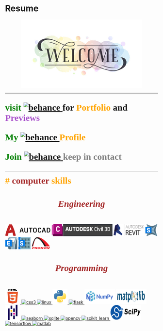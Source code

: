 
# Resume

<div align='center'>
<img width=400 src="https://github.com/hmae/hmae/raw/master/docs/assets/welcome.jpg" alt='stock.adobe.com  welcome picture'>
</div>

<hr>

<p aligh=center style=font-family:elephant;font-size:30px> <b> <span style=color:green> visit</span>
    <a href="https://www.behance.net/hosammae992a">
        <img height=40px src="https://cdn.worldvectorlogo.com/logos/behance-3.svg" alt="behance"/>
    </a>
    for <span style=color:orange >Portfolio</span> and <span style=color:#aa55cc >Previews
    </b>
</p>

<p aligh=center style=font-family:elephant;font-size:30px> <b> <span style=color:green> My</span>
    <a href="https://linkedin.com/in/hosam-mohamed">
        <img height=40px src="https://cdn.worldvectorlogo.com/logos/linkedin-logo-2013-1.svg" alt="behance"/> </a>
    <span style=color:orange >Profile
    </b>
</p>

<p aligh=center style=font-family:elephant;font-size:30px> <b> <span style=color:green> Join</span>
<a href="https://discord.gg/https://discord.gg/VqTPh6599f">
        <img height=40px src="https://cdn.worldvectorlogo.com/logos/discord-logo-color-wordmark-1.svg" alt="behance"/> </a>
    <span style=color:gray > keep in contact
    </b>
</p>
<hr>
<div align="left">

<b>
    <div style=color:orange;font-size:30px;font-family:elephant> # <span style=color:brown> computer </span> skills
    <h5 style=color:brown align=center> Engineering </p>
    </div>
</b>


<a href="https://www.autodesk.com/" target="_blank">
    <img src="https://raw.githubusercontent.com/hmae/hmae/master/docs/assets/ico/autocad1.png" alt='autocad' width=150px height=40px/></a>
<a href="https://www.autodesk.com/" target="_blank">
    <img src="https://raw.githubusercontent.com/hmae/hmae/master/docs/assets/ico/C3D.png" alt='Civil-3D' width="200" height="40"/></a>
<a href="https://www.autodesk.com/" target="_blank">
    <img src="https://raw.githubusercontent.com/hmae/hmae/master/docs/assets/ico/revit.svg" alt='revit' width=100px height=40px/></a>

<a href="https://www.csiamerica.com/" target="_blank">
    <img src="https://raw.githubusercontent.com/hmae/hmae/master/docs/assets/ico/SAP2000-22.png" alt='SAP' height="40" width="40"/></a>
<a href="https://www.csiamerica.com/" target="_blank">
    <img src="https://raw.githubusercontent.com/hmae/hmae/master/docs/assets/ico/ETABS-19.png" alt='ETABS' height="40" width="40"/></a>
<a href="https://www.csiamerica.com/" target="_blank">
    <img src="https://raw.githubusercontent.com/hmae/hmae/master/docs/assets/ico/CSI-SAFE-.png" alt='SAFE' height="40" width="40"/></a>
<a href="https://www.prokon.com/" target="_blank">
    <img src="https://raw.githubusercontent.com/hmae/hmae/master/docs/assets/ico/PROKON-1.png" alt='PROKON' height="40" width="60"/></a>

<b>
    <div style=color:orange;font-size:30px;font-family:elephant>
        <h5 style=color:brown align=center> Programming </p>
    </div>
</b>
<a href="https://www.w3.org/html/" target="_blank" rel="noreferrer">
    <img src="https://raw.githubusercontent.com/devicons/devicon/master/icons/html5/html5-original-wordmark.svg" alt="html5" height="50" width="50"/> </a> 
<a href="https://www.w3schools.com/css/" target="_blank" rel="noreferrer">
    <img src="https://www.vectorlogo.zone/logos/w3_css/w3_css-official.svg" alt="css3" height="50" width="50"/> </a>
<a href="https://www.linux.org/" target="_blank" rel="noreferrer">
    <img src="https://www.vectorlogo.zone/logos/linux/linux-icon.svg" alt="linux" height="50" width="80"/> </a>

<a href="https://www.python.org" target="_blank" rel="noreferrer">
    <img src="https://raw.githubusercontent.com/devicons/devicon/master/icons/python/python-original.svg" alt="python" height="50" width="50"/> </a> 
<a href="https://flask.palletsprojects.com/" target="_blank" rel="noreferrer">
    <img src="https://www.vectorlogo.zone/logos/palletsprojects_flask/palletsprojects_flask-ar21.svg" alt="flask" height="50" width="80"/> </a>
<a href="https://numpy.org/" target="_blank">
    <img src="https://raw.githubusercontent.com/hmae/hmae/master/docs/assets/ico/numpylogo.svg" alt="numpy" width=100px height=50px/></a>
<a href="https://matplotlib.org/" target="_blank">
    <img src="https://raw.githubusercontent.com/hmae/hmae/master/docs/assets/ico/matplotlib.svg" alt='matplotlib' width=100px height=50px/></a>
<a href="https://pandas.pydata.org/" target="_blank" rel="noreferrer">
    <img src="https://raw.githubusercontent.com/devicons/devicon/2ae2a900d2f041da66e950e4d48052658d850630/icons/pandas/pandas-original.svg" alt="pandas" height="50" width="50"/> </a>
<a href="https://seaborn.pydata.org/" target="_blank" rel="noreferrer">
    <img src="https://seaborn.pydata.org/_images/logo-mark-lightbg.svg" alt="seaborn" height="50" width="50"/> </a> 
<a href="https://www.sqlite.org/" target="_blank" rel="noreferrer">
    <img src="https://www.vectorlogo.zone/logos/sqlite/sqlite-icon.svg" alt="sqlite" height="50" width="50"/> </a>
<a href="https://opencv.org/" target="_blank" rel="noreferrer">
    <img src="https://www.vectorlogo.zone/logos/opencv/opencv-icon.svg" alt="opencv" height="50" width="50"/> </a>
<a href="https://scikit-learn.org/" target="_blank" rel="noreferrer">
    <img src="https://upload.wikimedia.org/wikipedia/commons/0/05/Scikit_learn_logo_small.svg" alt="scikit_learn" height="50" width="60"/> </a> 
<a href="https://www.scipy.org/" target="_blank">
    <img src="https://raw.githubusercontent.com/hmae/hmae/master/docs/assets/ico/scipy1.png" alt='scipy' width=100px height=50px/></a>
<a href="https://www.tensorflow.org" target="_blank" rel="noreferrer">
    <img src="https://www.vectorlogo.zone/logos/tensorflow/tensorflow-icon.svg" alt="tensorflow" height="50" width="50"/> </a>

<a href="https://www.mathworks.com/" target="_blank" rel="noreferrer">
    <img src="https://upload.wikimedia.org/wikipedia/commons/2/21/Matlab_Logo.png" alt="matlab" height="50" width="50"/> </a>

</div>

<!-- 
<p> A gentel preview of Certified Courses </p>
<iframe src="https://docs.google.com/viewer?url=https://github.com/hmae/hmae/raw/master/docs/assets/certs.pdf &embedded=true"  width=600 height=400></iframe>
 -->
